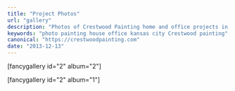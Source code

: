 ```yaml
---
title: "Project Photos"
url: "gallery"
description: "Photos of Crestwood Painting home and office projects in Kansas City"
keywords: "photo painting house office kansas city Crestwood painting"
canonical: "https://crestwoodpainting.com"
date: "2013-12-13"
---
```


\[fancygallery id="2" album="2"\]

\[fancygallery id="2" album="1"\]
